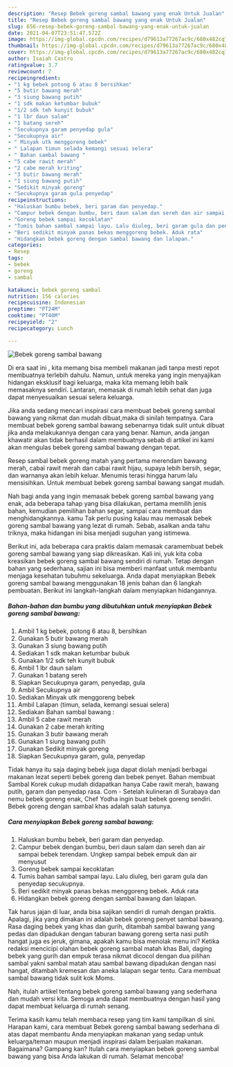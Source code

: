 ```yaml
---
description: "Resep Bebek goreng sambal bawang yang enak Untuk Jualan"
title: "Resep Bebek goreng sambal bawang yang enak Untuk Jualan"
slug: 656-resep-bebek-goreng-sambal-bawang-yang-enak-untuk-jualan
date: 2021-04-07T23:51:47.572Z
image: https://img-global.cpcdn.com/recipes/d79613a77267ac9c/680x482cq70/bebek-goreng-sambal-bawang-foto-resep-utama.jpg
thumbnail: https://img-global.cpcdn.com/recipes/d79613a77267ac9c/680x482cq70/bebek-goreng-sambal-bawang-foto-resep-utama.jpg
cover: https://img-global.cpcdn.com/recipes/d79613a77267ac9c/680x482cq70/bebek-goreng-sambal-bawang-foto-resep-utama.jpg
author: Isaiah Castro
ratingvalue: 3.7
reviewcount: 7
recipeingredient:
- "1 kg bebek potong 6 atau 8 bersihkan"
- "5 butir bawang merah"
- "3 siung bawang putih"
- "1 sdk makan ketumbar bubuk"
- "1/2 sdk teh kunyit bubuk"
- "1 lbr daun salam"
- "1 batang sereh"
- "Secukupnya garam penyedap gula"
- "Secukupnya air"
- " Minyak utk menggoreng bebek"
- " Lalapan timun selada kemangi sesuai selera"
- " Bahan sambal bawang "
- "5 cabe rawit merah"
- "2 cabe merah kriting"
- "3 butir bawang merah"
- "1 siung bawang putih"
- "Sedikit minyak goreng"
- "Secukupnya garam gula penyedap"
recipeinstructions:
- "Haluskan bumbu bebek, beri garam dan penyedap."
- "Campur bebek dengan bumbu, beri daun salam dan sereh dan air sampai bebek terendam. Ungkep sampai bebek empuk dan air menyusut"
- "Goreng bebek sampai kecoklatan"
- "Tumis bahan sambal sampai layu. Lalu diuleg, beri garam gula dan penyedap secukupnya."
- "Beri sedikit minyak panas bekas menggoreng bebek. Aduk rata"
- "Hidangkan bebek goreng dengan sambal bawang dan lalapan."
categories:
- Resep
tags:
- bebek
- goreng
- sambal

katakunci: bebek goreng sambal 
nutrition: 156 calories
recipecuisine: Indonesian
preptime: "PT24M"
cooktime: "PT40M"
recipeyield: "2"
recipecategory: Lunch

---
```



![Bebek goreng sambal bawang](https://img-global.cpcdn.com/recipes/d79613a77267ac9c/680x482cq70/bebek-goreng-sambal-bawang-foto-resep-utama.jpg)

Di era  saat ini , kita memang bisa membeli makanan jadi tanpa mesti repot membuatnya terlebih dahulu. Namun, untuk mereka yang ingin menyajikan hidangan eksklusif bagi keluarga, maka kita memang lebih baik memasaknya sendiri. Lantaran, memasak di rumah lebih sehat dan juga dapat menyesuaikan sesuai selera keluarga.

Jika anda sedang mencari inspirasi cara membuat bebek goreng sambal bawang yang nikmat dan mudah dibuat,maka di sinilah tempatnya. Cara membuat bebek goreng sambal bawang  sebenarnya tidak sulit untuk dibuat jika anda melakukannya dengan cara yang benar. Namun, anda jangan khawatir akan tidak berhasil dalam membuatnya 
sebab di artikel ini kami akan mengulas bebek goreng sambal bawang dengan tepat.  

Resep sambal bebek goreng matah yang pertama merendam bawang merah, cabai rawit merah dan cabai rawit hijau, supaya lebih bersih, segar, dan warnanya akan lebih keluar. Menumis terasi hingga harum lalu mensisihkan. Untuk membuat bebek goreng sambal bawang sangat mudah.

Nah bagi anda yang ingin memasak bebek goreng sambal bawang yang enak, ada beberapa tahap yang bisa dilakukan, pertama memilih jenis bahan, kemudian pemilihan bahan segar, sampai cara membuat dan menghidangkannya. kamu Tak perlu pusing kalau mau memasak bebek goreng sambal bawang yang lezat di rumah. Sebab, asalkan anda  tahu triknya, maka hidangan ini bisa menjadi suguhan yang istimewa.

Berikut ini, ada beberapa cara praktis  dalam memasak caramembuat bebek goreng sambal bawang yang siap dikreasikan. Kali ini, yuk kita coba kreasikan bebek goreng sambal bawang sendiri di rumah. Tetap dengan bahan yang sederhana, sajian ini bisa memberi manfaat untuk membantu menjaga kesehatan tubuhmu sekeluarga. Anda dapat menyiapkan Bebek goreng sambal bawang menggunakan 18 jenis bahan dan 6 langkah pembuatan. Berikut ini langkah-langkah dalam menyiapkan hidangannya.

<!--inarticleads1-->

##### Bahan-bahan dan bumbu yang dibutuhkan untuk menyiapkan Bebek goreng sambal bawang:

1. Ambil 1 kg bebek, potong 6 atau 8, bersihkan
1. Gunakan 5 butir bawang merah
1. Gunakan 3 siung bawang putih
1. Sediakan 1 sdk makan ketumbar bubuk
1. Gunakan 1/2 sdk teh kunyit bubuk
1. Ambil 1 lbr daun salam
1. Gunakan 1 batang sereh
1. Siapkan Secukupnya garam, penyedap, gula
1. Ambil Secukupnya air
1. Sediakan  Minyak utk menggoreng bebek
1. Ambil  Lalapan (timun, selada, kemangi sesuai selera)
1. Sediakan  Bahan sambal bawang :
1. Ambil 5 cabe rawit merah
1. Gunakan 2 cabe merah kriting
1. Gunakan 3 butir bawang merah
1. Gunakan 1 siung bawang putih
1. Gunakan Sedikit minyak goreng
1. Siapkan Secukupnya garam, gula, penyedap


Tidak hanya itu saja daging bebek juga dapat diolah menjadi berbagai makanan lezat seperti bebek goreng dan bebek penyet. Bahan membuat Sambal Korek cukup mudah didapatkan hanya Cabe rawit merah, bawang putih, garam dan penyedap rasa. Com - Setelah kulineran di Surabaya dan nemu bebek goreng enak, Chef Yodha ingin buat bebek goreng sendiri. Bebek goreng dengan sambal khas adalah salah satunya. 

<!--inarticleads2-->

##### Cara menyiapkan Bebek goreng sambal bawang:

1. Haluskan bumbu bebek, beri garam dan penyedap.
1. Campur bebek dengan bumbu, beri daun salam dan sereh dan air sampai bebek terendam. Ungkep sampai bebek empuk dan air menyusut
1. Goreng bebek sampai kecoklatan
1. Tumis bahan sambal sampai layu. Lalu diuleg, beri garam gula dan penyedap secukupnya.
1. Beri sedikit minyak panas bekas menggoreng bebek. Aduk rata
1. Hidangkan bebek goreng dengan sambal bawang dan lalapan.


Tak harus jajan di luar, anda bisa sajikan sendiri di rumah dengan praktis. Apalagi, jika yang dimakan ini adalah bebek goreng penyet sambal bawang. Rasa daging bebek yang khas dan gurih, ditambah sambal bawang yang pedas dan dipadukan dengan taburan bawang goreng serta nasi putih hangat juga es jeruk, gimana, apakah kamu bisa menolak menu ini? Ketika redaksi mencicipi olahan bebek goreng sambal matah khas Bali, daging bebek yang gurih dan empuk terasa nikmat dicocol dengan dua pilihan sambal yakni sambal matah atau sambal bawang dipadukan dengan nasi hangat, ditambah kremesan dan aneka lalapan segar tentu. Cara membuat sambal bawang tidak sulit kok Moms. 

Nah, itulah artikel tentang  bebek goreng sambal bawang  yang sederhana dan mudah versi kita. Semoga anda dapat membuatnya dengan hasil yang dapat membuat keluarga di rumah senang. 

Terima kasih kamu telah membaca resep yang tim kami tampilkan di sini. Harapan kami, cara membuat  Bebek goreng sambal bawang sederhana di atas dapat membantu Anda menyiapkan makanan yang sedap untuk keluarga/teman maupun menjadi inspirasi dalam berjualan makanan. Bagaimana? Gampang kan? Itulah cara menyiapkan bebek goreng sambal bawang yang bisa Anda lakukan di rumah. Selamat mencoba!

